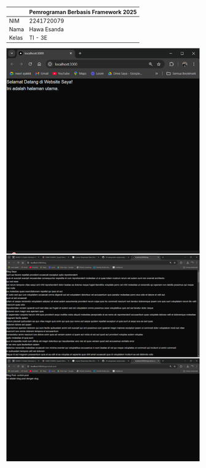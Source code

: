 | | Pemrograman Berbasis Framework 2025 |
| --- | --- |
| NIM | 2241720079 |
| Nama | Hawa Esanda |
| Kelas | TI - 3E |

![Screenshot](assets/SSR.png)
![Screenshot](assets/SSG.png)
![Screenshot](assets/Dynamic-routes.png)
